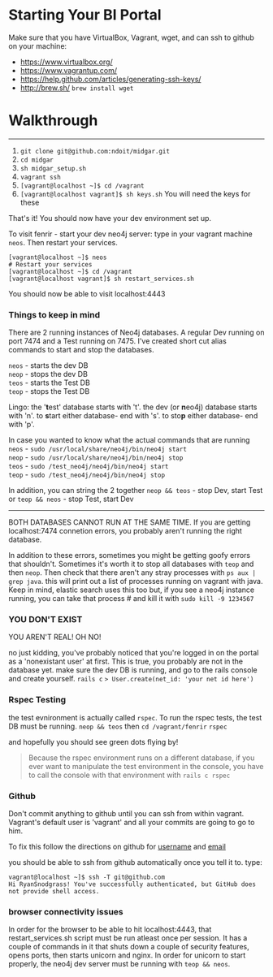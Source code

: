 Starting Your BI Portal
===

Make sure that you have VirtualBox, Vagrant, wget, and can ssh to github on your machine:

  * https://www.virtualbox.org/
  * https://www.vagrantup.com/
  * https://help.github.com/articles/generating-ssh-keys/
  * http://brew.sh/ `brew install wget`

# Walkthrough
---
1. `git clone git@github.com:ndoit/midgar.git`
2. `cd midgar`
3. `sh midgar_setup.sh`
4. `vagrant ssh`
5. `[vagrant@localhost ~]$ cd /vagrant`
6. `[vagrant@localhost vagrant]$ sh keys.sh`  You will need the keys for these

That's it! You should now have your dev environment set up.

To visit fenrir - start your dev neo4j server: type in your vagrant machine `neos`. Then restart your services.
```
[vagrant@localhost ~]$ neos
# Restart your services
[vagrant@localhost ~]$ cd /vagrant
[vagrant@localhost vagrant]$ sh restart_services.sh
```
You should now be able to visit localhost:4443

### Things to keep in mind
There are 2 running instances of Neo4j databases. A regular Dev running on port 7474 and a Test running on 7475. I've created short cut alias commands to start and stop the databases.

`neos` - starts the dev DB  
`neop` - stops the dev DB  
`teos` - starts the Test DB  
`teop` - stops the Test DB  

Lingo:
the '**t**est' database starts with 't'. the dev (or **n**eo4j) database starts with 'n'.
to **s**tart either database- end with 's'.
to sto**p** either database- end with 'p'.

In case you wanted to know what the actual commands that are running  
`neos` - `sudo /usr/local/share/neo4j/bin/neo4j start`  
`neop` - `sudo /usr/local/share/neo4j/bin/neo4j stop`  
`teos` - `sudo /test_neo4j/neo4j/bin/neo4j start`  
`teop` - `sudo /test_neo4j/neo4j/bin/neo4j stop`  

In addition, you can string the 2 together
`neop && teos` - stop Dev, start Test
or
`teop && neos` - stop Test, start Dev

---
BOTH DATABASES CANNOT RUN AT THE SAME TIME. If you are getting localhost:7474 connetion errors, you probably aren't running the right database.

In addition to these errors, sometimes you might be getting goofy errors that shouldn't. Sometimes it's worth it to stop all databases with `teop` and then `neop`. Then check that there aren't any stray processes with `ps aux | grep java`. this will print out a list of processes running on vagrant with java. Keep in mind, elastic search uses this too but, if you see a neo4j instance running, you can take that process # and kill it with `sudo kill -9 1234567`

### YOU DON'T EXIST
YOU AREN'T REAL! OH NO!

no just kidding, you've probably noticed that you're logged in on the portal as a 'nonexistant user' at first. This is true, you probably are not in the database yet. make sure the dev DB is running, and go to the rails console and create yourself.
`rails c`
`> User.create(net_id: 'your net id here')`

### Rspec Testing
the test evnironment is actually called `rspec`. To run the rspec tests, the test DB must be running. 
`neop && teos`
then 
`cd /vagrant/fenrir`
`rspec`

and hopefully you should see green dots flying by!

> Because the rspec environment runs on a different database, if you ever want to manipulate the test environment in the console, you have to call the console with that environment with `rails c rspec`

### Github
Don't commit anything to github until you can ssh from within vagrant. Vagrant's default user is 'vagrant' and all your commits are going to go to him.

To fix this follow the directions on github for [username](https://help.github.com/articles/setting-your-username-in-git/) and [email](https://help.github.com/articles/setting-your-email-in-git/)

you should be able to ssh from github automatically once you tell it to. 
type:
```
vagrant@localhost ~]$ ssh -T git@github.com
Hi RyanSnodgrass! You've successfully authenticated, but GitHub does not provide shell access.
```

### browser connectivity issues
In order for the browser to be able to hit localhost:4443, that restart_services.sh script must be run atleast once per session. It has a couple of commands in it that shuts down a couple of security features, opens ports, then starts unicorn and nginx. In order for unicorn to start properly, the neo4j dev server must be running with `teop && neos`.
